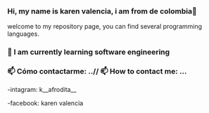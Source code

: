 
### Hi, my name is karen valencia, i am from de colombia👋 
welcome to my repository page, you can find several programming languages.
### 🌱 I am currently learning software engineering
###  📫 Cómo contactarme: ..// 📫 How to contact me: ...
-intagram: k__afrodita__

-facebook: karen valencia
<!--
**karenvalencia-bit/karenvalencia-bit** is a ✨ _special_ ✨ repository because its `README.md` (this file) appears on your GitHub profile.

